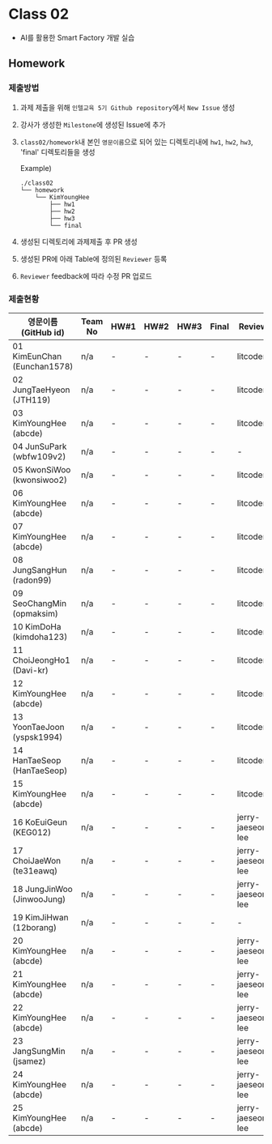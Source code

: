 # Class 02

* AI를 활용한 Smart Factory 개발 실습

## Homework

### 제출방법

1. 과제 제출을 위해 `인텔교육 5기 Github repository`에서 `New Issue` 생성

2. 강사가 생성한 `Milestone`에 생성된 Issue에 추가 

3. `class02/homework`내 본인 `영문이름`으로 되어 있는 디렉토리내에 `hw1`, `hw2`, `hw3`, 'final' 디렉토리들을 생성

    Example)
    ```
    ./class02
    └── homework
        └── KimYoungHee
            ├── hw1
            ├── hw2
            ├── hw3
            └── final
    ```

4. 생성된 디렉토리에 과제제출 후 PR 생성

5. 생성된 PR에 아래 Table에 정의된 `Reviewer` 등록

6. `Reviewer` feedback에 따라 수정 PR 업로드

### 제출현황

| 영문이름 (GitHub id)           | Team No | HW#1 | HW#2 | HW#3 | Final | Reviewer |
|-------------------------------|---------|------|------|------|-------|----------|
| 01 KimEunChan (Eunchan1578) | n/a | - | - | - | - | litcoder |
| 02 JungTaeHyeon (JTH119) | n/a | - | - | - | - | litcoder |
| 03 KimYoungHee (abcde) | n/a | - | - | - | - | litcoder |
| 04 JunSuPark (wbfw109v2) | n/a | - | - | - | - | - | max5982 |
| 05 KwonSiWoo (kwonsiwoo2) | n/a | - | - | - | - | litcoder |
| 06 KimYoungHee (abcde) | n/a | - | - | - | - | litcoder |
| 07 KimYoungHee (abcde) | n/a | - | - | - | - | litcoder |
| 08 JungSangHun (radon99) | n/a | - | - | - | - | litcoder |
| 09 SeoChangMin (opmaksim) | n/a | - | - | - | - | litcoder |
| 10 KimDoHa (kimdoha123) | n/a | - | - | - | - | litcoder |
| 11 ChoiJeongHo1 (Davi-kr) | n/a | - | - | - | - | litcoder |
| 12 KimYoungHee (abcde) | n/a | - | - | - | - | litcoder |
| 13 YoonTaeJoon (yspsk1994) | n/a | - | - | - | - | litcoder |
| 14 HanTaeSeop (HanTaeSeop) | n/a | - | - | - | - | litcoder |
| 15 KimYoungHee (abcde) | n/a | - | - | - | - | litcoder |
| 16 KoEuiGeun  (KEG012) | n/a | - | - | - | - | jerry-jaeseong-lee |
| 17 ChoiJaeWon (te31eawq) | n/a | - | - | - | - | jerry-jaeseong-lee |
| 18 JungJinWoo (JinwooJung) | n/a | - | - | - | - | jerry-jaeseong-lee |
| 19 KimJiHwan (12borang) | n/a | - | - | - | - | - | mokiya |
| 20 KimYoungHee (abcde) | n/a | - | - | - | - | jerry-jaeseong-lee |
| 21 KimYoungHee (abcde) | n/a | - | - | - | - | jerry-jaeseong-lee |
| 22 KimYoungHee (abcde) | n/a | - | - | - | - | jerry-jaeseong-lee |
| 23 JangSungMin (jsamez) | n/a | - | - | - | - | jerry-jaeseong-lee |
| 24 KimYoungHee (abcde) | n/a | - | - | - | - | jerry-jaeseong-lee |
| 25 KimYoungHee (abcde) | n/a | - | - | - | - | jerry-jaeseong-lee |
